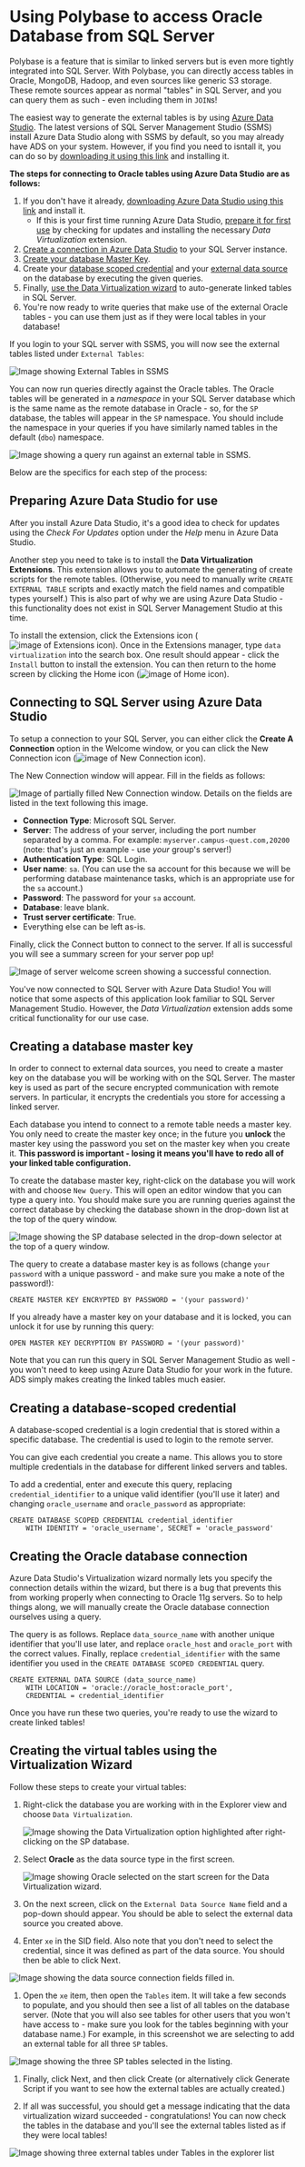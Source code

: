 # Using Polybase to access Oracle Database from SQL Server

Polybase is a feature that is similar to linked servers but is even more tightly integrated into SQL Server. With Polybase, you can directly access tables in Oracle, MongoDB, Hadoop, and even sources like generic S3 storage. These remote sources appear as normal "tables" in SQL Server, and you can query them as such - even including them in `JOIN`s!

The easiest way to generate the external tables is by using [Azure Data Studio](https://azure.microsoft.com/en-us/products/data-studio). The latest versions of SQL Server Management Studio (SSMS) install Azure Data Studio along with SSMS by default, so you may already have ADS on your system. However, if you find you need to isntall it, you can do so by [downloading it using this link](https://go.microsoft.com/fwlink/?linkid=2231303) and installing it.

**The steps for connecting to Oracle tables using Azure Data Studio are as follows:**

1. If you don't have it already, [downloading Azure Data Studio using this link](https://go.microsoft.com/fwlink/?linkid=2231303) and install it.
    - If this is your first time running Azure Data Studio, [prepare it for first use](#preparing-azure-data-studio-for-use) by checking for updates and installing the necessary *Data Virtualization* extension.
1. [Create a connection in Azure Data Studio](#connecting-to-sql-server-using-azure-data-studio) to your SQL Server instance.
1. [Create your database Master Key](#creating-a-database-master-key).
1. Create your [database scoped credential](#creating-a-database-scoped-credential) and your [external data source](#creating-the-oracle-database-connection) on the database by executing the given queries.
1. Finally, [use the Data Virtualization wizard](#creating-the-virtual-tables-using-the-virtualization-wizard) to auto-generate linked tables in SQL Server.
1. You're now ready to write queries that make use of the external Oracle tables - you can use them just as if they were local tables in your database!

If you login to your SQL server with SSMS, you will now see the external tables listed under `External Tables`:

![Image showing External Tables in SSMS](images/ssms_ext_tables.png)

You can now run queries directly against the Oracle tables. The Oracle tables will be generated in a *namespace* in your SQL Server database which is the same name as the remote database in Oracle - so, for the `SP` database, the tables will appear in the `SP` namespace. You should include the namespace in your queries if you have similarly named tables in the default (`dbo`) namespace.

![Image showing a query run against an external table in SSMS.](images/ssms_success_query.png)

Below are the specifics for each step of the process:

## Preparing Azure Data Studio for use

After you install Azure Data Studio, it's a good idea to check for updates using the *Check For Updates* option under the *Help* menu in Azure Data Studio.

Another step you need to take is to install the **Data Virtualization Extensions**. This extension allows you to automate the generating of create scripts for the remote tables. (Otherwise, you need to manually write `CREATE EXTERNAL TABLE` scripts and exactly match the field names and compatible types yourself.) This is also part of why we are using Azure Data Studio - this functionality does not exist in SQL Server Management Studio at this time.

To install the extension, click the Extensions icon (![image of Extensions icon](images/azuredatastudio_extensions_icon.png)). Once in the Extensions manager, type `data virtualization` into the search box. One result should appear - click the `Install` button to install the extension. You can then return to the home screen by clicking the Home icon (![image of Home icon](images/azuredatastudio_home_icon.png)).

## Connecting to SQL Server using Azure Data Studio

To setup a connection to your SQL Server, you can either click the **Create A Connection** option in the Welcome window, or you can click the New Connection icon (![image of New Connection icon](images/azuredatastudio_new_connection_icon.png)). 

The New Connection window will appear. Fill in the fields as follows:

![Image of partially filled New Connection window. Details on the fields are listed in the text following this image.](images/azuredatastudio_new_connection.png)

- **Connection Type**: Microsoft SQL Server.
- **Server**: The address of your server, including the port number separated by a comma. For example: `myserver.campus-quest.com,20200` (note: that's just an example - use *your* group's server!)
- **Authentication Type**: SQL Login.
- **User name**: `sa`. (You can use the sa account for this because we will be performing database maintenance tasks, which is an appropriate use for the `sa` account.)
- **Password**: The password for your `sa` account.
- **Database**: leave blank.
- **Trust server certificate**: True.
- Everything else can be left as-is.

Finally, click the Connect button to connect to the server. If all is successful you will see a summary screen for your server pop up!

![Image of server welcome screen showing a successful connection.](images/azuredatastudio_server_welcome.png)

You've now connected to SQL Server with Azure Data Studio! You will notice that some aspects of this application look familiar to SQL Server Management Studio. However, the *Data Virtualization* extension adds some critical functionality for our use case.

## Creating a database master key

In order to connect to external data sources, you need to create a master key on the database you will be working with on the SQL Server. The master key is used as part of the secure encrypted communication with remote servers. In particular, it encrypts the credentials you store for accessing a linked server.

Each database you intend to connect to a remote table needs a master key. You only need to create the master key once; in the future you **unlock** the master key using the password you set on the master key when you create it. **This password is important - losing it means you'll have to redo all of your linked table configuration.**

To create the database master key, right-click on the database you will work with and choose `New Query`. This will open an editor window that you can type a query into. You should make sure you are running queries against the correct database by checking the database shown in the drop-down list at the top of the query window.

![Image showing the SP database selected in the drop-down selector at the top of a query window.](images/azuredatastudio_database_selected.png)

The query to create a database master key is as follows (change `your password` with a unique password - and make sure you make a note of the password!):

    CREATE MASTER KEY ENCRYPTED BY PASSWORD = '(your password)'

If you already have a master key on your database and it is locked, you can unlock it for use by running this query:

    OPEN MASTER KEY DECRYPTION BY PASSWORD = '(your password)'

Note that you can run this query in SQL Server Management Studio as well - you won't need to keep using Azure Data Studio for your work in the future. ADS simply makes creating the linked tables much easier.

## Creating a database-scoped credential

A database-scoped credential is a login credential that is stored within a specific database. The credential is used to login to the remote server.

You can give each credential you create a name. This allows you to store multiple credentials in the database for different linked servers and tables. 

To add a credential, enter and execute this query, replacing `credential_identifier` to a unique valid identifier (you'll use it later) and changing `oracle_username` and `oracle_password` as appropriate:

    CREATE DATABASE SCOPED CREDENTIAL credential_identifier
        WITH IDENTITY = 'oracle_username', SECRET = 'oracle_password'

## Creating the Oracle database connection

Azure Data Studio's Virtualization wizard normally lets you specify the connection details within the wizard, but there is a bug that prevents this from working properly when connecting to Oracle 11g servers. So to help things along, we will manually create the Oracle database connection ourselves using a query.

The query is as follows. Replace `data_source_name` with another unique identifier that you'll use later, and replace `oracle_host` and `oracle_port` with the correct values. Finally, replace `credential_identifier` with the same identifier you used in the `CREATE DATABASE SCOPED CREDENTIAL` query.

    CREATE EXTERNAL DATA SOURCE (data_source_name)
        WITH LOCATION = 'oracle://oracle_host:oracle_port',
        CREDENTIAL = credential_identifier

Once you have run these two queries, you're ready to use the wizard to create linked tables!

## Creating the virtual tables using the Virtualization Wizard

Follow these steps to create your virtual tables:

1. Right-click the database you are working with in the Explorer view and choose `Data Virtualization`.

    ![Image showing the Data Virtualization option highlighted after right-clicking on the SP database.](images/azuredatastudio_ct_step1.png)

1. Select **Oracle** as the data source type in the first screen.

    ![Image showing Oracle selected on the start screen for the Data Virtualization wizard.](images/azuredatastudio_ct_step2.png)

1. On the next screen, click on the `External Data Source Name` field and a pop-down should appear. You should be able to select the external data source you created above.

1. Enter `xe` in the SID field. Also note that you don't need to select the credential, since it was defined as part of the data source. You should then be able to click Next.

![Image showing the data source connection fields filled in.](images/azuredatastudio_ct_step3)

1. Open the `xe` item, then open the `Tables` item. It will take a few seconds to populate, and you should then see a list of all tables on the database server. (Note that you will also see tables for other users that you won't have access to - make sure you look for the tables beginning with your database name.) For example, in this screenshot we are selecting to add an external table for all three `SP` tables.

![Image showing the three SP tables selected in the listing.](images/azuredatastudio_ct_step4.png)

1. Finally, click Next, and then click Create (or alternatively click Generate Script if you want to see how the external tables are actually created.)

1. If all was successful, you should get a message indicating that the data virtualization wizard succeeded - congratulations! You can now check the tables in the database and you'll see the external tables listed as if they were local tables!

![Image showing three external tables under Tables in the explorer list](images/azuredatastudio_ct_step5_success.png)

